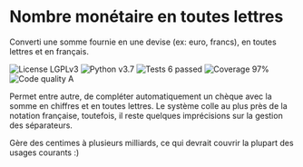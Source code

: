 # Nombre monétaire en toutes lettres
Converti une somme fournie en une devise (ex: euro, francs), en toutes lettres et en français.

![License LGPLv3](https://img.shields.io/badge/license-LGPLv3-blue "License LGPLv3")
![Python v3.7](https://img.shields.io/badge/python-v3.7-blue "Python v3.7")
![Tests 6 passed](https://img.shields.io/badge/tests-6%20passed-green "Tests 6 passed")
![Coverage 97%](https://img.shields.io/badge/coverage-97%25-green "Coverage 97%")
![Code quality A](https://img.shields.io/badge/code%20quality-A-green "Code quality A")

Permet entre autre, de compléter automatiquement un chèque avec la somme en chiffres et en toutes lettres.
Le système colle au plus près de la notation française, toutefois, il reste quelques imprécisions sur la gestion des séparateurs.

Gère des centimes à plusieurs milliards, ce qui devrait couvrir la plupart des usages courants :)
